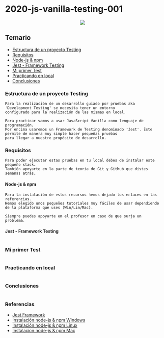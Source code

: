 # 2020-js-vanilla-testing-001

<p align="center">
    <img src="https://github.com/GeeksHubsAcademy/hello-world/blob/master/assets/media/logo/logo.png" >	
</p>

## Temario

* [Estructura de un proyecto Testing]()
* [Requisitos]()
* [Node-js & npm]()
* [Jest - Framework Testing]()
* [Mi primer Test]()
* [Practicando en local]()
* [Conclusiones]()

### Estructura de un proyecto Testing
```
Para la realización de un desarrollo guiado por pruebas aka 'Development Testing' se necesita tener un entorno 
configurado para la realización de las mismas en local.

Para practicar vamos a usar JavaScript Vanilla como lenguaje de programación.
Por encima usaremos un Framework de Testing denominado 'Jest'. Éste permite de manera muy simple hacer pequeñas pruebas
para llegar a nuestro propósito de desarrollo.
```

### Requisitos
```
Para poder ejecutar estas pruebas en tu local debes de instalar este pequeño stack.
También apoyarte en la parte de teoria de Git y Github que distes semanas atrás.
```

#### Node-js & npm
```
Para la instalación de estos recursos hemos dejado los enlaces en las referencias.
Hemos elegido unos pequeños tutoriales muy fáciles de usar dependiendo de la plataforma que uses (Win/Lin/Mac).

Siempre puedes apoyarte en el profesor en caso de que surja un problema.
```

#### Jest - Framework Testing
```
```

### Mi primer Test
```
```

### Practicando en local
```
```

### Conclusiones
```
```

### Referencias
* [Jest Framework](https://jestjs.io/)
* [Instalación node-js & npm Windows](https://tutobasico.com/instalar-nodejs-y-npm/)
* [Instalación node-js & npm Linux](https://luismasdev.com/instalar-nodejs-en-windows/)
* [Instalacion node-js & npm Mac](https://medium.com/javascript-comunidad/c%C3%B3mo-instalar-node-js-y-npm-en-mac-9d80f26fb88d)


